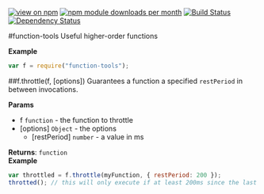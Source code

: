 [![view on npm](http://img.shields.io/npm/v/function-tools.svg)](https://www.npmjs.org/package/function-tools)
[![npm module downloads per month](http://img.shields.io/npm/dm/function-tools.svg)](https://www.npmjs.org/package/function-tools)
[![Build Status](https://travis-ci.org/75lb/function-tools.svg?branch=master)](https://travis-ci.org/75lb/function-tools)
[![Dependency Status](https://david-dm.org/75lb/function-tools.svg)](https://david-dm.org/75lb/function-tools)

<a name="module_function-tools"></a>
#function-tools
Useful higher-order functions

**Example**  
```js
var f = require("function-tools");
```

<a name="module_function-tools.throttle"></a>
##f.throttle(f, [options])
Guarantees a function a specified `restPeriod` in between invocations.

**Params**

- f `function` - the function to throttle  
- \[options\] `Object` - the options  
  - \[restPeriod\] `number` - a value in ms  

**Returns**: `function`  
**Example**  
```js
var throttled = f.throttle(myFunction, { restPeriod: 200 });
throtted(); // this will only execute if at least 200ms since the last invocation
```

